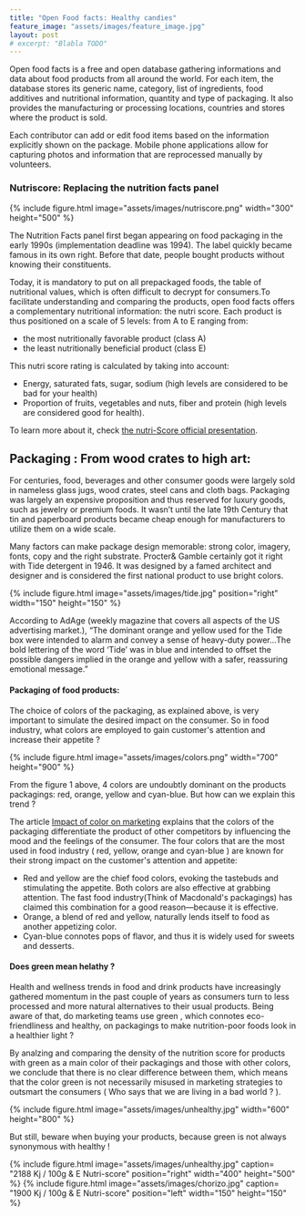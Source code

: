 ```yaml
---
title: "Open Food facts: Healthy candies"
feature_image: "assets/images/feature_image.jpg"
layout: post
# excerpt: "Blabla TODO"
---
```


Open food facts is a free and open database gathering informations and data about food products from all around the world. For each item, the database stores its generic name, category, list of ingredients, food additives and nutritional information, quantity and type of packaging. It also provides the manufacturing or processing locations, countries and stores where the product is sold. 

Each contributor can add or edit food items based on the information explicitly shown on the package. Mobile phone applications allow for capturing photos and information that are reprocessed manually by volunteers.

### Nutriscore: Replacing the nutrition facts panel

{% include figure.html image="assets/images/nutriscore.png"  width="300" height="500" %}

The Nutrition Facts panel first began appearing on food packaging in the early 1990s (implementation deadline 
was 1994). The label quickly became famous in its own right. Before that date, people bought products without knowing their constituents. 

Today, it is mandatory to put on all prepackaged foods, the table of nutritional values, which is often difficult to decrypt for consumers.To facilitate understanding and comparing the products, open food facts offers a complementary nutritional information: the nutri score. Each product is thus positioned on a scale of 5 levels: from A to E ranging from:
* the most nutritionally favorable product (class A)
* the least nutritionally beneficial product (class E)

This nutri score rating is calculated by taking into account:
* Energy, saturated fats, sugar, sodium (high levels are considered to be bad for your health)
* Proportion of fruits, vegetables and nuts, fiber and protein (high levels are considered good for health).

To learn more about it, check [the nutri-Score official presentation](https://world.openfoodfacts.org/nutriscore). 

## Packaging : From wood crates to high art:

For centuries, food, beverages and other consumer goods were largely sold in nameless glass jugs, wood crates, steel cans and cloth bags. Packaging was largely an expensive proposition and thus reserved for luxury goods, such as jewelry or premium foods. It wasn’t until the late 19th Century that tin and paperboard products became cheap enough for manufacturers to utilize them on a wide scale.

Many factors  can make package design memorable: strong color, imagery, fonts, copy and the right substrate. Procter& Gamble certainly got it right with Tide detergent in 1946. It was designed by a famed architect and designer and is considered the first national product to use bright colors. 

{% include figure.html image="assets/images/tide.jpg"  position="right" width="150" height="150" %}

According to AdAge (weekly magazine that covers all aspects of the US advertising market.), “The dominant orange and yellow used for the Tide box were intended to alarm and convey a sense of heavy-duty power...The bold lettering of the word ‘Tide’ was in blue and intended to offset the possible dangers implied in the orange and yellow with a safer, reassuring emotional message.”

#### Packaging of food products:

The choice of colors of the packaging, as explained above, is very important to simulate the desired impact on the consumer. So in food industry, what colors are employed to gain customer's attention and increase their appetite ? 

{% include figure.html image="assets/images/colors.png" width="700" height="900" %}

From the figure 1 above, 4 colors are undoubtly dominant on the products packagings: red, orange, yellow and cyan-blue. 
But how can we explain this trend ? 

The article [Impact of color on marketing](https://www.emeraldinsight.com/doi/abs/10.1108/00251740610673332) explains that the colors of the packaging differentiate the product of other competitors by influencing the mood and the feelings of the consumer.  The four colors that are the most used in food industry ( red, yellow, orange and cyan-blue ) are known for their strong impact on the customer's attention and appetite: 

* Red and yellow are the chief food colors, evoking the tastebuds and stimulating the appetite. Both colors are also effective at grabbing attention. The fast food industry(Think of Macdonald's packagings) has claimed this combination for a good reason—because it is effective. 
* Orange, a blend of red and yellow, naturally lends itself to food as another appetizing color.
* Cyan-blue connotes pops of flavor, and thus it is widely used for sweets and desserts.

#### Does green mean helathy ?
Health and wellness trends in food and drink products have increasingly gathered momentum in the past couple of years as consumers turn to less processed and more natural alternatives to their usual products.
Being aware of that, do marketing teams use green , which connotes eco-friendliness and healthy, on packagings to make nutrition-poor foods look in a healthier light ?  

By analzing and comparing the density of the nutrition score for products with green as a main color of their packagings and those with other colors, we conclude that there is no clear difference between them, which means that the color green is not necessarily misused in marketing strategies to outsmart the consumers ( Who says that we are living in a bad world ? ).  

{% include figure.html image="assets/images/unhealthy.jpg"  width="600" height="800" %}

But still,  beware when buying your products, because green is not always synonymous with healthy ! 

{% include figure.html image="assets/images/unhealthy.jpg" caption= "2188 Kj / 100g & E Nutri-score" position="right" width="400" height="500" %}
{% include figure.html image="assets/images/chorizo.jpg"  caption= "1900 Kj / 100g & E Nutri-score"   position="left" width="150" height="150" %}

